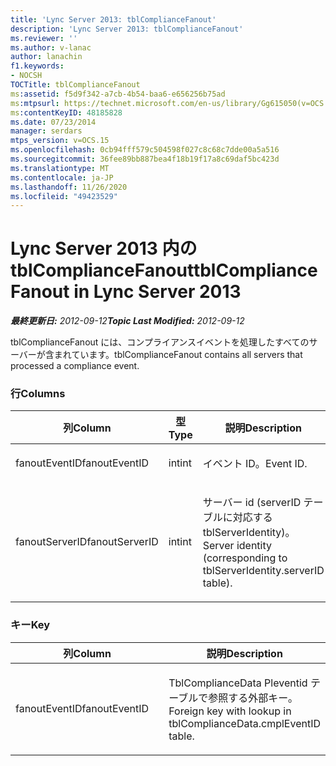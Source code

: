 ```yaml
---
title: 'Lync Server 2013: tblComplianceFanout'
description: 'Lync Server 2013: tblComplianceFanout'
ms.reviewer: ''
ms.author: v-lanac
author: lanachin
f1.keywords:
- NOCSH
TOCTitle: tblComplianceFanout
ms:assetid: f5d9f342-a7cb-4b54-baa6-e656256b75ad
ms:mtpsurl: https://technet.microsoft.com/en-us/library/Gg615050(v=OCS.15)
ms:contentKeyID: 48185828
ms.date: 07/23/2014
manager: serdars
mtps_version: v=OCS.15
ms.openlocfilehash: 0cb94fff579c504598f027c8c68c7dde00a5a516
ms.sourcegitcommit: 36fee89bb887bea4f18b19f17a8c69daf5bc423d
ms.translationtype: MT
ms.contentlocale: ja-JP
ms.lasthandoff: 11/26/2020
ms.locfileid: "49423529"
---
```

# <a name="tblcompliancefanout-in-lync-server-2013"></a><span data-ttu-id="8f69f-103">Lync Server 2013 内の tblComplianceFanout</span><span class="sxs-lookup"><span data-stu-id="8f69f-103">tblComplianceFanout in Lync Server 2013</span></span>

<div data-xmlns="http://www.w3.org/1999/xhtml">

<div class="topic" data-xmlns="http://www.w3.org/1999/xhtml" data-msxsl="urn:schemas-microsoft-com:xslt" data-cs="https://msdn.microsoft.com/">

<div data-asp="https://msdn2.microsoft.com/asp">



</div>

<div id="mainSection">

<div id="mainBody"><span data-ttu-id="8f69f-104">

<span> </span></span><span class="sxs-lookup"><span data-stu-id="8f69f-104">

<span> </span></span></span>

<span data-ttu-id="8f69f-105">_**最終更新日:** 2012-09-12_</span><span class="sxs-lookup"><span data-stu-id="8f69f-105">_**Topic Last Modified:** 2012-09-12_</span></span>

<span data-ttu-id="8f69f-106">tblComplianceFanout には、コンプライアンスイベントを処理したすべてのサーバーが含まれています。</span><span class="sxs-lookup"><span data-stu-id="8f69f-106">tblComplianceFanout contains all servers that processed a compliance event.</span></span>

### <a name="columns"></a><span data-ttu-id="8f69f-107">行</span><span class="sxs-lookup"><span data-stu-id="8f69f-107">Columns</span></span>

<table>
<colgroup>
<col style="width: 33%" />
<col style="width: 33%" />
<col style="width: 33%" />
</colgroup>
<thead>
<tr class="header">
<th><span data-ttu-id="8f69f-108">列</span><span class="sxs-lookup"><span data-stu-id="8f69f-108">Column</span></span></th>
<th><span data-ttu-id="8f69f-109">型</span><span class="sxs-lookup"><span data-stu-id="8f69f-109">Type</span></span></th>
<th><span data-ttu-id="8f69f-110">説明</span><span class="sxs-lookup"><span data-stu-id="8f69f-110">Description</span></span></th>
</tr>
</thead>
<tbody>
<tr class="odd">
<td><p><span data-ttu-id="8f69f-111">fanoutEventID</span><span class="sxs-lookup"><span data-stu-id="8f69f-111">fanoutEventID</span></span></p></td>
<td><p><span data-ttu-id="8f69f-112">int</span><span class="sxs-lookup"><span data-stu-id="8f69f-112">int</span></span></p></td>
<td><p><span data-ttu-id="8f69f-113">イベント ID。</span><span class="sxs-lookup"><span data-stu-id="8f69f-113">Event ID.</span></span></p></td>
</tr>
<tr class="even">
<td><p><span data-ttu-id="8f69f-114">fanoutServerID</span><span class="sxs-lookup"><span data-stu-id="8f69f-114">fanoutServerID</span></span></p></td>
<td><p><span data-ttu-id="8f69f-115">int</span><span class="sxs-lookup"><span data-stu-id="8f69f-115">int</span></span></p></td>
<td><p><span data-ttu-id="8f69f-116">サーバー id (serverID テーブルに対応する tblServerIdentity)。</span><span class="sxs-lookup"><span data-stu-id="8f69f-116">Server identity (corresponding to tblServerIdentity.serverID table).</span></span></p></td>
</tr>
</tbody>
</table>


### <a name="key"></a><span data-ttu-id="8f69f-117">キー</span><span class="sxs-lookup"><span data-stu-id="8f69f-117">Key</span></span>

<table>
<colgroup>
<col style="width: 50%" />
<col style="width: 50%" />
</colgroup>
<thead>
<tr class="header">
<th><span data-ttu-id="8f69f-118">列</span><span class="sxs-lookup"><span data-stu-id="8f69f-118">Column</span></span></th>
<th><span data-ttu-id="8f69f-119">説明</span><span class="sxs-lookup"><span data-stu-id="8f69f-119">Description</span></span></th>
</tr>
</thead>
<tbody>
<tr class="odd">
<td><p><span data-ttu-id="8f69f-120">fanoutEventID</span><span class="sxs-lookup"><span data-stu-id="8f69f-120">fanoutEventID</span></span></p></td>
<td><p><span data-ttu-id="8f69f-121">TblComplianceData Pleventid テーブルで参照する外部キー。</span><span class="sxs-lookup"><span data-stu-id="8f69f-121">Foreign key with lookup in tblComplianceData.cmplEventID table.</span></span></p></td>
</tr>
</tbody>
</table><span data-ttu-id="8f69f-122">


</div>

<span> </span>

</div>

</div>

</span><span class="sxs-lookup"><span data-stu-id="8f69f-122">


</div>

<span> </span>

</div>

</div>

</span></span></div>

